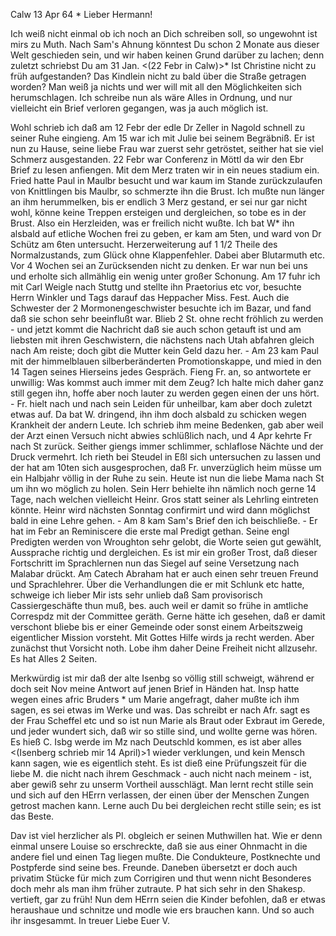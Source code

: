  Calw 13 Apr 64
 <in Detr Anfg May>*
Lieber Hermann!

Ich weiß nicht einmal ob ich noch an Dich schreiben soll, so ungewohnt ist mirs zu Muth. Nach Sam's Ahnung könntest Du schon 2 Monate aus dieser Welt geschieden sein, und wir haben keinen Grund darüber zu lachen; denn zuletzt schriebst Du am 31 Jan. <(22 Febr in Calw)>* Ist Christine nicht zu früh aufgestanden? Das Kindlein nicht zu bald über die Straße getragen worden? Man weiß ja nichts und wer will mit all den Möglichkeiten sich herumschlagen. Ich schreibe nun als wäre Alles in Ordnung, und nur vielleicht ein Brief verloren gegangen, was ja auch möglich ist.

Wohl schrieb ich daß am 12 Febr der edle Dr Zeller in Nagold schnell zu seiner Ruhe eingieng. Am 15 war ich mit Julie bei seinem Begräbniß. Er ist nun zu Hause, seine liebe Frau war zuerst sehr getröstet, seither hat sie viel Schmerz ausgestanden. 22 Febr war Conferenz in Möttl da wir den Ebr Brief zu lesen anfiengen. Mit dem Merz traten wir in ein neues stadium ein. Fried hatte Paul in Maulbr besucht und war kaum im Stande zurückzulaufen von Knittlingen bis Maulbr, so schmerzte ihn die Brust. Ich mußte nun länger an ihm herummelken, bis er endlich 3 Merz gestand, er sei nur gar nicht wohl, könne keine Treppen ersteigen und dergleichen, so tobe es in der Brust. Also ein Herzleiden, was er freilich nicht wußte. Ich bat W<inkler>* ihn alsbald auf etliche Wochen frei zu geben, er kam am 5ten, und ward von Dr Schütz am 6ten untersucht. Herzerweiterung auf 1 1/2 Theile des Normalzustands, zum Glück ohne Klappenfehler. Dabei aber Blutarmuth etc. Vor 4 Wochen sei an Zurücksenden nicht zu denken. Er war nun bei uns und erholte sich allmählig ein wenig unter großer Schonung. Am 17 fuhr ich mit Carl Weigle nach Stuttg und stellte ihn Praetorius etc vor, besuchte Herrn Winkler und Tags darauf das Heppacher Miss. Fest. Auch die Schwester der 2 Mormonengeschwister besuchte ich im Bazar, und fand daß sie schon sehr beeinflußt war. Blieb 2 St. ohne recht fröhlich zu werden - und jetzt kommt die Nachricht daß sie auch schon getauft ist und am liebsten mit ihren Geschwistern, die nächstens nach Utah abfahren gleich nach Am reiste; doch gibt die Mutter kein Geld dazu her. - Am 23 kam Paul mit der himmelblauen silberberänderten Promotionskappe, und mied in den 14 Tagen seines Hierseins jedes Gespräch. Fieng Fr. an, so antwortete er unwillig: Was kommst auch immer mit dem Zeug? Ich halte mich daher ganz still gegen ihn, hoffe aber noch lauter zu werden gegen einen der uns hört. - Fr. hielt nach und nach sein Leiden für unheilbar, kam aber doch zuletzt etwas auf. Da bat W. dringend, ihn ihm doch alsbald zu schicken wegen Krankheit der andern Leute. Ich schrieb ihm meine Bedenken, gab aber weil der Arzt einen Versuch nicht abwies schlüßlich nach, und 4 Apr kehrte Fr nach St zurück. Seither giengs immer schlimmer, schlaflose Nächte und der Druck vermehrt. Ich rieth bei Steudel in Eßl sich untersuchen zu lassen und der hat am 10ten sich ausgesprochen, daß Fr. unverzüglich heim müsse um ein Halbjahr völlig in der Ruhe zu sein. Heute ist nun die liebe Mama nach St um ihn wo möglich zu holen. Sein Herr behielte ihn nämlich noch gerne 14 Tage, nach welchen vielleicht Heinr. Gros statt seiner als Lehrling eintreten könnte. Heinr wird nächsten Sonntag confirmirt und wird dann möglichst bald in eine Lehre gehen. - Am 8 kam Sam's Brief den ich beischließe. - Er hat im Febr an Reminiscere die erste mal Predigt gethan. Seine engl Predigten werden von Wroughton sehr gelobt, die Worte seien gut gewählt, Aussprache richtig und dergleichen. Es ist mir ein großer Trost, daß dieser Fortschritt im Sprachlernen nun das Siegel auf seine Versetzung nach Malabar drückt. Am Catech Abraham hat er auch einen sehr treuen Freund und Sprachlehrer. Über die Verhandlungen die er mit Schlunk etc hatte, schweige ich lieber Mir ists sehr unlieb daß Sam provisorisch Cassiergeschäfte thun muß, bes. auch weil er damit so frühe in amtliche Correspdz mit der Committee geräth. Gerne hätte ich gesehen, daß er damit verschont bliebe bis er einer Gemeinde oder sonst einem Arbeitszweig eigentlicher Mission vorsteht. Mit Gottes Hilfe wirds ja recht werden. Aber zunächst thut Vorsicht noth. Lobe ihm daher Deine Freiheit nicht allzusehr. Es hat Alles 2 Seiten.

Merkwürdig ist mir daß der alte Isenbg so völlig still schweigt, während er doch seit Nov meine Antwort auf jenen Brief in Händen hat. Insp hatte wegen eines afric Bruders <Schrenck>* um Marie angefragt, daher mußte ich ihm sagen, es sei etwas im Werke und was. Das schreibt er nach Afr. sagt es der Frau Scheffel etc und so ist nun Marie als Braut oder Exbraut im Gerede, und jeder wundert sich, daß wir so stille sind, und wollte gerne was hören. Es hieß C. Isbg werde im Mz nach Deutschld kommen, es ist aber alles <(Isenberg schrieb mir 14 April)>1 wieder verklungen, und kein Mensch kann sagen, wie es eigentlich steht. Es ist dieß eine Prüfungszeit für die liebe M. die nicht nach ihrem Geschmack - auch nicht nach meinem - ist, aber gewiß sehr zu unserm Vortheil ausschlägt. Man lernt recht stille sein und sich auf den HErrn verlassen, der einen über der Menschen Zungen getrost machen kann. Lerne auch Du bei dergleichen recht stille sein; es ist das Beste.

Dav ist viel herzlicher als Pl. obgleich er seinen Muthwillen hat. Wie er denn einmal unsere Louise so erschreckte, daß sie aus einer Ohnmacht in die andere fiel und einen Tag liegen mußte. Die Condukteure, Postknechte und Postpferde sind seine bes. Freunde. Daneben übersetzt er doch auch privatim Stücke für mich zum Corrigiren und thut wenn nicht Besonderes doch mehr als man ihm früher zutraute. P hat sich sehr in den Shakesp. vertieft, gar zu früh! Nun dem HErrn seien die Kinder befohlen, daß er etwas heraushaue und schnitze und modle wie ers brauchen kann. Und so auch ihr insgesammt. 
 In treuer Liebe
 Euer V.

